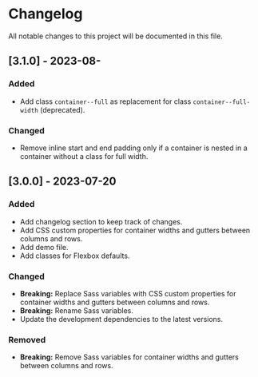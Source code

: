 # Changelog

All notable changes to this project will be documented in this file.

## [3.1.0] - 2023-08-

### Added

- Add class `container--full` as replacement for class `container--full-width` (deprecated).

### Changed

- Remove inline start and end padding only if a container is nested in a container without a class for full width.

## [3.0.0] - 2023-07-20

### Added

- Add changelog section to keep track of changes.
- Add CSS custom properties for container widths and gutters between columns and rows.
- Add demo file.
- Add classes for Flexbox defaults.

### Changed

- **Breaking:** Replace Sass variables with CSS custom properties for container widths and gutters between columns and rows.
- **Breaking:** Rename Sass variables.
- Update the development dependencies to the latest versions.

### Removed

- **Breaking:** Remove Sass variables for container widths and gutters between columns and rows.
